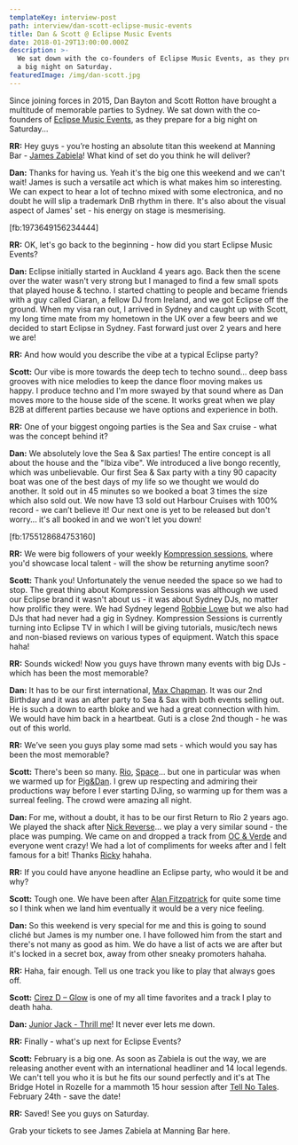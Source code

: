 ```yaml
---
templateKey: interview-post
path: interview/dan-scott-eclipse-music-events
title: Dan & Scott @ Eclipse Music Events
date: 2018-01-29T13:00:00.000Z
description: >-
  We sat down with the co-founders of Eclipse Music Events, as they prepare for
  a big night on Saturday.
featuredImage: /img/dan-scott.jpg
---
```


Since joining forces in 2015, Dan Bayton and Scott Rotton have brought a multitude of memorable parties to Sydney. We sat down with the co-founders of [Eclipse Music Events](https://www.facebook.com/eclipsemusiceventsaus/), as they prepare for a big night on Saturday...

**RR:** Hey guys - you’re hosting an absolute titan this weekend at Manning Bar - [James Zabiela](https://www.facebook.com/jameszabiela/)! What kind of set do you think he will deliver?

**Dan:** Thanks for having us. Yeah it's the big one this weekend and we can't wait! James is such a versatile act which is what makes him so interesting. We can expect to hear a lot of techno mixed with some electronica, and no doubt he will slip a trademark DnB rhythm in there. It's also about the visual aspect of James' set - his energy on stage is mesmerising.

[fb:1973649156234444]

**RR:** OK, let's go back to the beginning - how did you start Eclipse Music Events?

**Dan:** Eclipse initially started in Auckland 4 years ago. Back then the scene over the water wasn't very strong but I managed to find a few small spots that played house & techno. I started chatting to people and became friends with a guy called Ciaran, a fellow DJ from Ireland, and we got Eclipse off the ground. When my visa ran out, I arrived in Sydney and caught up with Scott, my long time mate from my hometown in the UK over a few beers and we decided to start Eclipse in Sydney. Fast forward just over 2 years and here we are!

**RR:** And how would you describe the vibe at a typical Eclipse party?

**Scott:** Our vibe is more towards the deep tech to techno sound... deep bass grooves with nice melodies to keep the dance floor moving makes us happy. I produce techno and I'm more swayed by that sound where as Dan moves more to the house side of the scene. It works great when we play B2B at different parties because we have options and experience in both.

**RR:** One of your biggest ongoing parties is the Sea and Sax cruise - what was the concept behind it?

**Dan:** We absolutely love the Sea & Sax parties! The entire concept is all about the house and the "Ibiza vibe". We introduced a live bongo recently, which was unbelievable. Our first Sea & Sax party with a tiny 90 capacity boat was one of the best days of my life so we thought we would do another. It sold out in 45 minutes so we booked a boat 3 times the size which also sold out. We now have 13 sold out Harbour Cruises with 100% record - we can’t believe it! Our next one is yet to be released but don't worry... it's all booked in and we won't let you down!

[fb:1755128684753160]

**RR:** We were big followers of your weekly [Kompression sessions](https://www.facebook.com/kompressionsessions/), where you'd showcase local talent - will the show be returning anytime soon?

**Scott:** Thank you! Unfortunately the venue needed the space so we had to stop. The great thing about Kompression Sessions was although we used our Eclipse brand it wasn't about us - it was about Sydney DJs, no matter how prolific they were. We had Sydney legend [Robbie Lowe](https://www.facebook.com/robbielowemusic/) but we also had DJs that had never had a gig in Sydney. Kompression Sessions is currently turning into Eclipse TV in which I will be giving tutorials, music/tech news and non-biased reviews on various types of equipment. Watch this space haha!

**RR:** Sounds wicked! Now you guys have thrown many events with big DJs - which has been the most memorable?

**Dan:** It has to be our first international, [Max Chapman](https://www.facebook.com/Chapman.Max/). It was our 2nd Birthday and it was an after party to Sea & Sax with both events selling out. He is such a down to earth bloke and we had a great connection with him. We would have him back in a heartbeat. Guti is a close 2nd though - he was out of this world.

**RR:** We’ve seen you guys play some mad sets - which would you say has been the most memorable?

**Scott:** There's been so many. [Rio](https://www.facebook.com/ReturnToRio/), [Space](https://www.facebook.com/SpaceIbizainAustralia/)... but one in particular was when we warmed up for [Pig&Dan](https://www.facebook.com/piganddan/). I grew up respecting and admiring their productions way before I ever starting DJing, so warming up for them was a surreal feeling. The crowd were amazing all night.

**Dan:** For me, without a doubt, it has to be our first Return to Rio 2 years ago. We played the shack after [Nick Reverse](https://www.facebook.com/nickreverse/)... we play a very similar sound - the place was pumping. We came on and dropped a track from [OC & Verde](https://www.facebook.com/ocandverde/) and everyone went crazy! We had a lot of compliments for weeks after and I felt famous for a bit! Thanks [Ricky](https://www.facebook.com/richard.cooper.5249) hahaha.

**RR:** If you could have anyone headline an Eclipse party, who would it be and why?

**Scott:** Tough one. We have been after [Alan Fitzpatrick](https://www.facebook.com/officialalanfitzpatrick/) for quite some time so I think when we land him eventually it would be a very nice feeling.

**Dan:** So this weekend is very special for me and this is going to sound cliché but James is my number one. I have followed him from the start and there's not many as good as him. We do have a list of acts we are after but it's locked in a secret box, away from other sneaky promoters hahaha.

**RR:** Haha, fair enough. Tell us one track you like to play that always goes off.

**Scott:** [Cirez D – Glow](https://l.facebook.com/l.php?u=https%3A%2F%2Fwww.beatport.com%2Ftrack%2Fglow-original-mix%2F1072359&h=ATMabtB-Nvq320c-2v2jtBv8Ro34G48FT_rZsYxrVMhmTcduMtrETX1csvIYk0zYuNILN_87dmC5Lv6qAXX7SSiUPqfY34LJ6GJDNnNvVdRaH25hM1hh2ns8) is one of my all time favorites and a track I play to death haha.

**Dan:** [Junior Jack - Thrill me](https://l.facebook.com/l.php?u=https%3A%2F%2Fwww.beatport.com%2Ftrack%2Fthrill-me-original-version%2F248304&h=ATMBEUoUQWIpyjomaiAhkzF7SZHHfm9XsB0-Z61_xd2JPHD_B8TaUenlEG3T0x3LrAowaogMdXaZn1_WxXvB4mnkWZYt_RUr0Mi8mp6sZX2zdsYKdFMQn2PB)! It never ever lets me down.

**RR:** Finally - what's up next for Eclipse Events?

**Scott:** February is a big one. As soon as Zabiela is out the way, we are releasing another event with an international headliner and 14 local legends. We can't tell you who it is but he fits our sound perfectly and it's at The Bridge Hotel in Rozelle for a mammoth 15 hour session after [Tell No Tales](https://www.facebook.com/tellnotalesau/). February 24th - save the date!

**RR:** Saved! See you guys on Saturday.

Grab your tickets to see James Zabiela at Manning Bar here.
